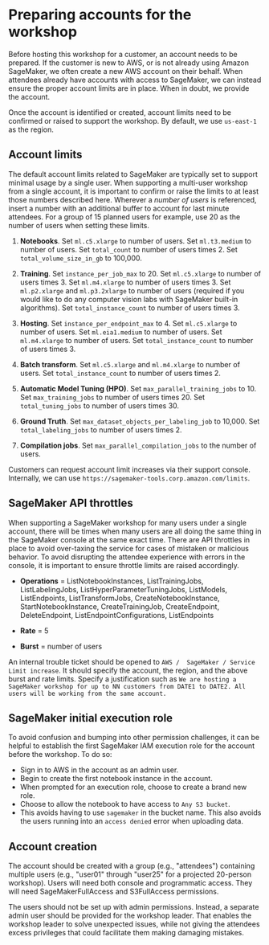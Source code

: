 # Preparing accounts for the workshop

Before hosting this workshop for a customer, an account needs to be prepared. If the customer is new to AWS, or is not already using Amazon SageMaker, we often create a new AWS account on their behalf. When attendees already have accounts with access to SageMaker, we can instead ensure the proper account limits are in place. When in doubt, we provide the account.

Once the account is identified or created, account limits need to be confirmed or raised to support the workshop. By default, we use `us-east-1` as the region.

## Account limits

The default account limits related to SageMaker are typically set to support minimal usage by a single user. When supporting a multi-user workshop from a single account, it is important to confirm or raise the limits to at least those numbers described here. Wherever a *number of users* is referenced, insert a number with an additional buffer to account for  last minute attendees. For a group of 15 planned users for example, use 20 as the number of users when setting these limits.

1. **Notebooks**. Set `ml.c5.xlarge` to number of users. Set `ml.t3.medium` to number of users. Set `total_count` to number of users times 2. Set `total_volume_size_in_gb` to 100,000.

2. **Training**. Set `instance_per_job_max` to 20. Set `ml.c5.xlarge` to number of users times 3. Set `ml.m4.xlarge` to number of users times 3. Set `ml.p2.xlarge` and `ml.p3.2xlarge` to number of users (required if you would like to do any computer vision labs with SageMaker built-in algorithms). Set `total_instance_count` to number of users times 3.

3. **Hosting**. Set `instance_per_endpoint_max` to 4. Set `ml.c5.xlarge` to number of users. Set `ml.eia1.medium` to number of users. Set `ml.m4.xlarge` to number of users. Set `total_instance_count` to number of users times 3.

4. **Batch transform**. Set `ml.c5.xlarge` and `ml.m4.xlarge` to number of users. Set `total_instance_count` to number of users times 2.

5. **Automatic Model Tuning (HPO)**. Set `max_parallel_training_jobs` to 10. Set `max_training_jobs` to number of users times 20. Set `total_tuning_jobs` to number of users times 30.

6. **Ground Truth**. Set `max_dataset_objects_per_labeling_job` to 10,000. Set `total_labeling_jobs` to number of users times 2.

7. **Compilation jobs**. Set `max_parallel_compilation_jobs` to the number of users.


Customers can request account limit increases via their support console. Internally, we can use `https://sagemaker-tools.corp.amazon.com/limits`.

## SageMaker API throttles

When supporting a SageMaker workshop for many users under a single account, there will be times when many users are all doing the same thing in the SageMaker console at the same exact time. There are API throttles in place to avoid over-taxing the service for cases of mistaken or malicious behavior. To avoid disrupting the attendee experience with errors in the console, it is important to ensure throttle limits are raised accordingly.

- **Operations** = ListNotebookInstances, ListTrainingJobs, ListLabelingJobs, ListHyperParameterTuningJobs, ListModels, ListEndpoints, ListTransformJobs,
CreateNotebookInstance, StartNotebookInstance, CreateTrainingJob,
CreateEndpoint, DeleteEndpoint, ListEndpointConfigurations, ListEndpoints

- **Rate** = 5

- **Burst** = number of users

An internal trouble ticket should be opened to `AWS /  SageMaker / Service Limit increase`. It should specify the account, the region, and the above burst and rate limits. Specify a justification such as `We are hosting a SageMaker workshop for up to NN customers from DATE1 to DATE2. All users will be working from the same account.`

## SageMaker initial execution role

To avoid confusion and bumping into other permission challenges, it can be helpful to establish the first SageMaker IAM execution role for the account before the workshop. To do so:

- Sign in to AWS in the account as an admin user.
- Begin to create the first notebook instance in the account.
- When prompted for an execution role, choose to create a brand new role.
- Choose to allow the notebook to have access to `Any S3 bucket`.
- This avoids having to use `sagemaker` in the bucket name. This also avoids the users running into an `access denied` error when uploading data.

## Account creation

The account should be created with a group (e.g., "attendees")  containing multiple users (e.g., "user01" through "user25" for a projected 20-person workshop). Users will need both console and programmatic access. They will need SageMakerFullAccess and S3FullAccess permissions.

The users should not be set up with admin permissions. Instead, a separate admin user should be provided for the workshop leader. That enables the workshop leader to solve unexpected issues, while not giving the attendees excess privileges that could facilitate them making damaging mistakes.
